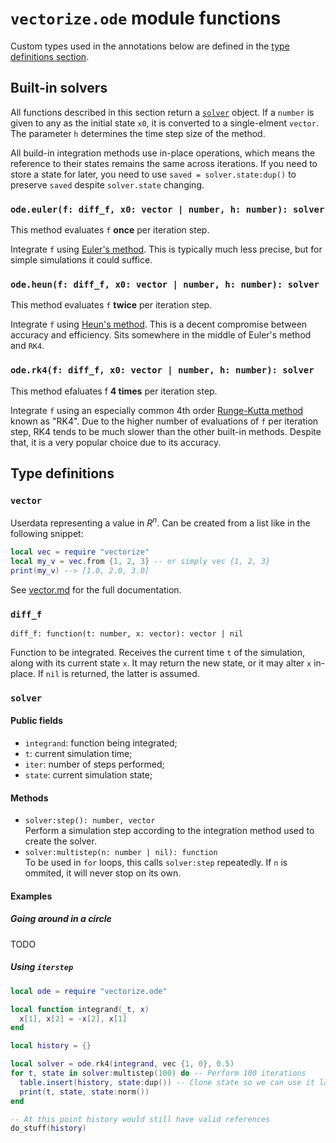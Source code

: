 # `vectorize.ode` module functions

Custom types used in the annotations below are defined in the [type
definitions section](#type-definitions).

## Built-in solvers

All functions described in this section return a [`solver`](#solver) object.
If a `number` is given to any as the initial state `x0`, it is converted to a
single-elment `vector`. The parameter `h` determines the time step size of the
method.

All build-in integration methods use in-place operations, which means the
reference to their states remains the same across iterations. If you need
to store a state for later, you need to use `saved = solver.state:dup()`
to preserve `saved` despite `solver.state` changing.

### `ode.euler(f: diff_f, x0: vector | number, h: number): solver`

This method evaluates `f` **once** per iteration step.

Integrate `f` using [Euler's
method](https://en.wikipedia.org/wiki/Euler_method). This is typically much
less precise, but for simple simulations it could suffice.

### `ode.heun(f: diff_f, x0: vector | number, h: number): solver`

This method evaluates `f` **twice** per iteration step.

Integrate `f` using [Heun's
method](https://en.wikipedia.org/wiki/Heun%27s_method). This is a decent
compromise between accuracy and efficiency. Sits somewhere in the middle of
Euler's method and `RK4`.

### `ode.rk4(f: diff_f, x0: vector | number, h: number): solver`

This method efaluates f **4 times** per iteration step.

Integrate `f` using an especially common 4th order [Runge-Kutta
method](https://en.wikipedia.org/wiki/Runge%E2%80%93Kutta_methods) known as
"RK4". Due to the higher number of evaluations of `f` per iteration step, RK4
tends to be much slower than the other built-in methods. Despite that, it is a
very popular choice due to its accuracy.

## Type definitions

### `vector`

Userdata representing a value in $R^n$. Can be created from a list like in the following snippet:

```lua
local vec = require "vectorize"
local my_v = vec.from {1, 2, 3} -- or simply vec {1, 2, 3}
print(my_v) --> [1.0, 2.0, 3.0]
```

See [vector.md](vector.md) for the full documentation.

### `diff_f`

`diff_f: function(t: number, x: vector): vector | nil`

Function to be integrated. Receives the current time `t` of the simulation,
along with its current state `x`. It may return the new state, or it may alter
`x` in-place. If `nil` is returned, the latter is assumed.

### `solver`

#### Public fields

- `integrand`: function being integrated;
- `t`: current simulation time;
- `iter`: number of steps performed;
- `state`: current simulation state;

#### Methods

- `solver:step(): number, vector`  
  Perform a simulation step according to the integration method used to
  create the solver.
- `solver:multistep(n: number | nil): function`  
  To be used in `for` loops, this calls `solver:step` repeatedly. If `n` is
  ommited, it will never stop on its own.

#### Examples

##### Going around in a circle

TODO

##### Using `iterstep`

```lua
local ode = require "vectorize.ode"

local function integrand(_t, x)
  x[1], x[2] = -x[2], x[1]
end

local history = {}

local solver = ode.rk4(integrand, vec {1, 0}, 0.5)
for t, state in solver:multistep(100) do -- Perform 100 iterations
  table.insert(history, state:dup()) -- Clone state so we can use it later!
  print(t, state, state:norm())
end

-- At this point history would still have valid references
do_stuff(history)
```
